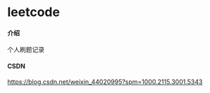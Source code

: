 # leetcode

#### 介绍
个人刷题记录

#### CSDN

https://blog.csdn.net/weixin_44020995?spm=1000.2115.3001.5343
